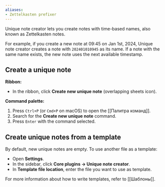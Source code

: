 ```yaml
---
aliases:
- Zettelkasten prefixer
---
```


Unique note creator lets you create notes with time-based names, also known as Zettelkasten notes.

For example, if you create a new note at 09:45 on Jan 1st, 2024, Unique note creator creates a note with `202401010945` as its name. If a note with the same name exists, the new note uses the next available timestamp.

## Create a unique note

**Ribbon:**

- In the ribbon, click **Create new unique note** (overlapping sheets icon).

**Command palette:**

1. Press `Ctrl+P` (or `Cmd+P` on macOS) to open the [[Палитра команд]].
2. Search for the **Create new unique note** command.
3. Press `Enter` with the command selected.

## Create unique notes from a template

By default, new unique notes are empty. To use another file as a template:

- Open **Settings**.
- In the sidebar, click **Core plugins → Unique note creator**.
- In **Template file location**, enter the file you want to use as template.

For more information about how to write templates, refer to [[Шаблоны]].
